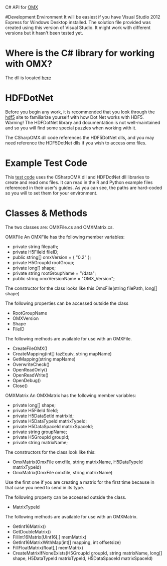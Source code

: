 
C# API for [OMX](https://github.com/osPlanning/omx)

#Development Environment
It will be easiest if you have Visual Studio 2012 Express for Windows Desktop 
installed. The solution file provided was created using this version of 
Visual Studio. It might work with different versions but it hasn't been tested yet.

# Where is the C# library for working with OMX?
The dll is located [here](https://github.com/osPlanning/omx-csharp/tree/master/src/CSharpOMX/CSharpOMX/bin/Debug)

# HDFDotNet
Before you begin any work, it is recommended that you look through the [hdf5](http://hdf5.net) site to 
familiarize yourself with how Dot Net works with HDF5.  Warning!  The HDFDotNet library and 
documentation is not well-maintained and so you will find some special puzzles when working with it.

The CSharpOMX.dll code references the HDF5DotNet dlls, and you may need reference the 
HDF5DotNet dlls if you wish to access omx files. 

# Example Test Code
This [test code](https://github.com/osPlanning/omx-csharp/tree/master/test/TestOMX/TestOMX) uses 
the CSharpOMX dll and HDFDotNet dll libraries to create and read omx files.  It can read 
in the R and Python example files referenced in their user's guides.  As you can see, 
the paths are hard-coded so you will to set them for your environment.

# Classes & Methods
The two classes are: OMXFile.cs and OMXMatrix.cs.

OMXFile
An OMXFile has the following member variables:
* private string filepath;
* private H5FileId fileID;
* public string[] omxVersion = { "0.2" };
* private H5GroupId rootGroup;
* private long[] shape;
* private string rootGroupName = "/data";
* public string omxVersionName = "OMX_Version";

The constructor for the class looks like this OmxFile(string filePath, long[] shape)

The following properties can be accessed outside the class
* RootGroupName
* OMXVersion
* Shape
* FileID

The following methods are available for use with an OMXFile.
* CreateFileOMX()
* CreateMapping(int[] tazEquiv, string mapName)
* GetMapping(string mapName)
* OverwriteCheck()
* OpenReadOnly()
* OpenReadWrite()
* OpenDebug()
* Close()

OMXMatrix
An OMXMatrix has the following member variables:
* private long[] shape;
* private H5FileId fileId;
* private H5DataSetId matrixId;
* private H5DataTypeId matrixTypeId;
* private H5DataSpaceId matrixSpaceId;
* private string groupName;
* private H5GroupId groupId;
* private string matrixName;

The constructors for the class look like this:
* OmxMatrix(OmxFile omxfile, string matrixName, H5DataTypeId matrixTypeId)
* OmxMatrix(OmxFile omxfile, string matrixName)

Use the first one if you are creating a matrix for the first time because in that case you need to send in its type.

The following property can be accessed outside the class.
* MatrixTypeId

The following methods are available for use with an OMXMatrix.
* GetInt16Matrix()
* GetDoubleMatrix()
* FillInt16Matrix(UInt16[,] memMatrix)
* GetInt16MatrixWithMap(int[] mapping, int offsetsize)
* FillFloatMatrix(float[,] memMatrix)
* CreateMatrixIfNoneExists(H5GroupId groupId, string matrixName, long[] shape, H5DataTypeId matrixTypeId, H5DataSpaceId matrixSpaceId)

